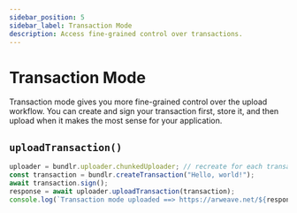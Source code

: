 ```yaml
---
sidebar_position: 5
sidebar_label: Transaction Mode
description: Access fine-grained control over transactions.
---
```


# Transaction Mode

Transaction mode gives you more fine-grained control over the upload workflow. You can create and sign your transaction first, store it, and then upload when it makes the most sense for your application.

## `uploadTransaction()`

```js
uploader = bundlr.uploader.chunkedUploader; // recreate for each transaction
const transaction = bundlr.createTransaction("Hello, world!");
await transaction.sign();
response = await uploader.uploadTransaction(transaction);
console.log(`Transaction mode uploaded ==> https://arweave.net/${response.data.id}`);
```
